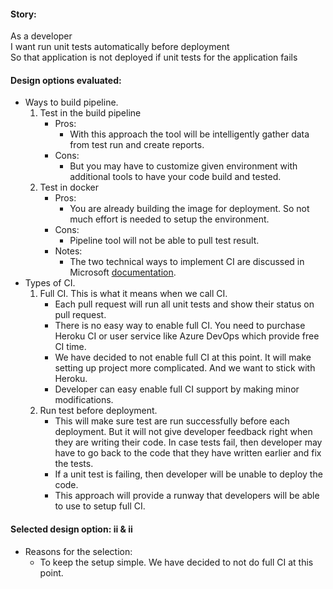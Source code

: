 #### Story:
As a developer<br/>
I want run unit tests automatically before deployment<br/>
So that application is not deployed if unit tests for the application fails

#### Design options evaluated:
- Ways to build pipeline.
  1. Test in the build pipeline
     - Pros:
       - With this approach the tool will be intelligently gather data from test run and create reports.
     - Cons:
       - But you may have to customize given environment with additional tools to have your code build and tested.
  1. Test in docker
     - Pros:
       - You are already building the image for deployment. So not much effort is needed to setup the environment.
     - Cons:
       - Pipeline tool will not be able to pull test result.
     - Notes:
       - The two technical ways to implement CI are discussed in Microsoft [documentation](https://docs.microsoft.com/en-us/azure/devops/pipelines/languages/docker?view=vsts&tabs=yaml#integrate-build-and-test-tasks).
- Types of CI.
    1. Full CI. This is what it means when we call CI.
       - Each pull request will run all unit tests and show their status on pull request.
       - There is no easy way to enable full CI. You need to purchase Heroku CI or user service like Azure DevOps which provide free CI time.
       - We have decided to not enable full CI at this point. It will make setting up project more complicated. And we want to stick with Heroku.
       - Developer can easy enable full CI support by making minor modifications.
    1. Run test before deployment.
       - This will make sure test are run successfully before each deployment. But it will not give developer feedback right when they are writing their code. In case tests fail, then developer may have to go back to the code that they have written earlier and fix the tests.
       - If a unit test is failing, then developer will be unable to deploy the code.
       - This approach will provide a runway that developers will be able to use to setup full CI.

#### Selected design option: ii & ii
- Reasons for the selection:
  - To keep the setup simple. We have decided to not do full CI at this point.